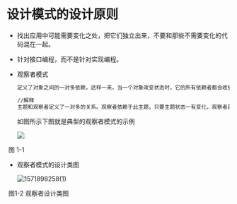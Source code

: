 # 设计模式的设计原则

* 找出应用中可能需要变化之处，把它们独立出来，不要和那些不需要变化的代码混在一起。

* 针对接口编程，而不是针对实现编程。

* 观察者模式

  ```tex
  定义了对象之间的一对多依赖，这样一来，当一个对象改变状态时，它的所有依赖者都会收到通知并自动更新。
  
  //解释 
  主题和观察者定义了一对多的关系。观察者依赖于此主题，只要主题状态一有变化，观察者就会被通知。根据通知的风格，观察者可能因此新值而更新。
  ```

  如图所示下图就是典型的观察者模式的示例

  ![](C:\Users\李泽华\AppData\Roaming\Typora\typora-user-images\1571897814775.png)

​                                                                                               图 1-1

* 观察者模式的设计类图

  ![1571898258(1)](D:\spring-learn\image\1571898258(1).png)

​                                                                                       图1-2 观察者设计类图